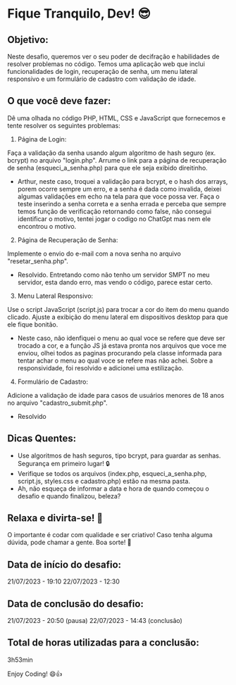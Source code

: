 # Fique Tranquilo, Dev! 😎

## Objetivo:
Neste desafio, queremos ver o seu poder de decifração e habilidades de resolver problemas no código. Temos uma aplicação web que inclui funcionalidades de login, recuperação de senha, um menu lateral responsivo e um formulário de cadastro com validação de idade.

## O que você deve fazer:
Dê uma olhada no código PHP, HTML, CSS e JavaScript que fornecemos e tente resolver os seguintes problemas:

1. Página de Login:

Faça a validação da senha usando algum algoritmo de hash seguro (ex. bcrypt) no arquivo "login.php".
Arrume o link para a página de recuperação de senha (esqueci_a_senha.php) para que ele seja exibido direitinho.

* Arthur, neste caso, troquei a validação para bcrypt, e o hash dos arrays, porem ocorre sempre um erro, e a senha é dada como invalida, deixei algumas validações em echo na tela para que voce possa ver. Faça o teste inserindo a senha correta e a senha errada e perceba que sempre temos função de verificação retornando como false, não consegui identificar o motivo, tentei jogar o codigo no ChatGpt mas nem ele encontrou o motivo.

2. Página de Recuperação de Senha:

Implemente o envio do e-mail com a nova senha no arquivo "resetar_senha.php".

* Resolvido. Entretando como não tenho um servidor SMPT no meu servidor, esta dando erro, mas vendo o código, parece estar certo. 

3. Menu Lateral Responsivo:

Use o script JavaScript (script.js) para trocar a cor do item do menu quando clicado.
Ajuste a exibição do menu lateral em dispositivos desktop para que ele fique bonitão.

* Neste caso, não idenfiquei o menu ao qual voce se refere que deve ser trocado a cor, e a função JS já estava pronta nos arquivos que voce me enviou, olhei todos as paginas procurando pela classe informada para tentar achar o menu ao qual voce se refere mas não achei.
    Sobre a responsividade, foi resolvido e adicionei uma estilização.

4. Formulário de Cadastro:

Adicione a validação de idade para casos de usuários menores de 18 anos no arquivo "cadastro_submit.php".

* Resolvido 

## Dicas Quentes:

- Use algoritmos de hash seguros, tipo bcrypt, para guardar as senhas. Segurança em primeiro lugar! 🔒
- Verifique se todos os arquivos (index.php, esqueci_a_senha.php, script.js, styles.css e cadastro.php) estão na mesma pasta.
- Ah, não esqueça de informar a data e hora de quando começou o desafio e quando finalizou, beleza? 

## Relaxa e divirta-se! 🎉
O importante é codar com qualidade e ser criativo! Caso tenha alguma dúvida, pode chamar a gente. Boa sorte! 🚀

## Data de início do desafio: 
21/07/2023 - 19:10
22/07/2023 - 12:30


## Data de conclusão do desafio: 
21/07/2023 - 20:50 (pausa)
22/07/2023 - 14:43 (conclusão)

## Total de horas utilizadas para a conclusão:
 3h53min

Enjoy Coding! 😄👍